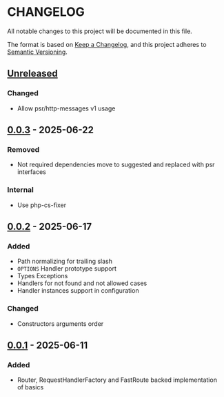 # CHANGELOG

All notable changes to this project will be documented in this file.

The format is based on [Keep a Changelog](https://keepachangelog.com/en/1.0.0/),
and this project adheres to [Semantic Versioning](https://semver.org/spec/v2.0.0.html).

## [Unreleased]

### Changed
- Allow psr/http-messages v1 usage

## [0.0.3] - 2025-06-22

### Removed
- Not required dependencies move to suggested and replaced with psr interfaces

### Internal
- Use php-cs-fixer

## [0.0.2] - 2025-06-17

### Added
- Path normalizing for trailing slash
- `OPTIONS` Handler prototype support
- Types Exceptions
- Handlers for not found and not allowed cases
- Handler instances support in configuration

### Changed
- Constructors arguments order

## [0.0.1] - 2025-06-11

### Added
- Router, RequestHandlerFactory and FastRoute backed implementation of basics

[Unreleased]: https://github.com/FreeElephants/psr-router/compare/0.0.3...HEAD
[0.0.3]: https://github.com/FreeElephants/psr-router/releases/tag/0.0.3
[0.0.2]: https://github.com/FreeElephants/psr-router/releases/tag/0.0.2
[0.0.1]: https://github.com/FreeElephants/psr-router/releases/tag/0.0.1
